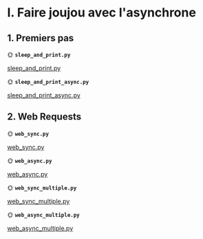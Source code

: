 
# I. Faire joujou avec l'asynchrone

## 1. Premiers pas

🌞 **`sleep_and_print.py`**

[sleep_and_print.py](python/sleep_and_print.py)

🌞 **`sleep_and_print_async.py`**

[sleep_and_print_async.py](python/sleep_and_print_async.py)

## 2. Web Requests

🌞 **`web_sync.py`**

[web_sync.py](python/web_sync.py)

🌞 **`web_async.py`**

[web_async.py](python/web_async.py)

🌞 **`web_sync_multiple.py`**

[web_sync_multiple.py](python/web_sync_multiple.py)

🌞 **`web_async_multiple.py`**

[web_async_multiple.py](python/web_async_multiple.py)
